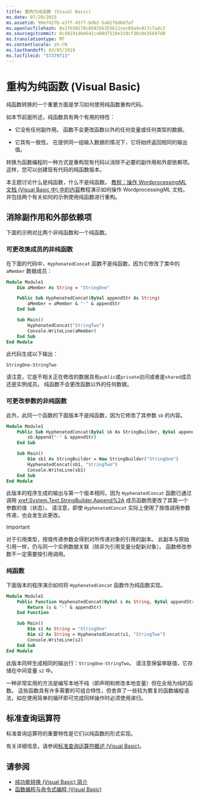 ```yaml
---
title: 重构为纯函数 (Visual Basic)
ms.date: 07/20/2015
ms.assetid: 99e7d27b-a3ff-4577-bdb2-5a8278d6d7af
ms.openlocfilehash: 0a37b30278c850256355612cec09a4c017c7adc2
ms.sourcegitcommit: 0c48191d6d641ce88d7510e319cf38c0e35697d0
ms.translationtype: MT
ms.contentlocale: zh-CN
ms.lasthandoff: 03/05/2019
ms.locfileid: "57379713"
---
```

# <a name="refactoring-into-pure-functions-visual-basic"></a>重构为纯函数 (Visual Basic)

纯函数转换的一个重要方面是学习如何使用纯函数重构代码。

如本节前面所述，纯函数具有两个有用的特性：

- 它没有任何副作用。 函数不会更改函数以外的任何变量或任何类型的数据。

- 它具有一致性。 在提供同一组输入数据的情况下，它将始终返回相同的输出值。

 转换为函数编程的一种方式是重构现有代码以消除不必要的副作用和外部依赖项。 这样，您可以创建现有代码的纯函数版本。

本主题讨论什么是纯函数，什么不是纯函数。 [教程：操作 WordprocessingML 文档 (Visual Basic 中) 中的内容](../../../../visual-basic/programming-guide/concepts/linq/tutorial-manipulating-content-in-a-wordprocessingml-document.md)教程演示如何操作 WordprocessingML 文档，并包括两个有关如何的示例使用纯函数进行重构。

## <a name="eliminating-side-effects-and-external-dependencies"></a>消除副作用和外部依赖项

下面的示例对比两个非纯函数和一个纯函数。

### <a name="non-pure-function-that-changes-a-class-member"></a>可更改类成员的非纯函数

在下面的代码中，`HyphenatedConcat` 函数不是纯函数，因为它修改了类中的 `aMember` 数据成员：

```vb
Module Module1
    Dim aMember As String = "StringOne"

    Public Sub HyphenatedConcat(ByVal appendStr As String)
        aMember = aMember & "-" & appendStr
    End Sub

    Sub Main()
        HyphenatedConcat("StringTwo")
        Console.WriteLine(aMember)
    End Sub
End Module
```

此代码生成以下输出：

```
StringOne-StringTwo
```

请注意，它是不相关正在修改的数据具有`public`或`private`访问或者是`shared`成员还是实例成员。 纯函数不会更改函数以外的任何数据。

### <a name="non-pure-function-that-changes-an-argument"></a>可更改参数的非纯函数

此外，此同一个函数的下面版本不是纯函数，因为它修改了其参数 `sb` 的内容。

```vb
Module Module1
    Public Sub HyphenatedConcat(ByVal sb As StringBuilder, ByVal appendStr As String)
        sb.Append("-" & appendStr)
    End Sub

    Sub Main()
        Dim sb1 As StringBuilder = New StringBuilder("StringOne")
        HyphenatedConcat(sb1, "StringTwo")
        Console.WriteLine(sb1)
    End Sub
End Module
```

此版本的程序生成的输出与第一个版本相同，因为 `HyphenatedConcat` 函数已通过调用 <xref:System.Text.StringBuilder.Append%2A> 成员函数而更改了其第一个参数的值（状态）。 请注意，即使 `HyphenatedConcat` 实际上使用了按值调用参数传递，也会发生此更改。

> [!IMPORTANT]
> 对于引用类型，按值传递参数会得到对所传递对象的引用的副本。 此副本与原始引用一样，仍与同一个实例数据关联（除非为引用变量分配新对象）。 函数修改参数不一定需要按引用调用。

### <a name="pure-function"></a>纯函数

下面版本的程序演示如何将 `HyphenatedConcat` 函数作为纯函数实现。

```vb
Module Module1
    Public Function HyphenatedConcat(ByVal s As String, ByVal appendStr As String) As String
        Return (s & "-" & appendStr)
    End Function

    Sub Main()
        Dim s1 As String = "StringOne"
        Dim s2 As String = HyphenatedConcat(s1, "StringTwo")
        Console.WriteLine(s2)
    End Sub
End Module
```

此版本同样生成相同的输出行：`StringOne-StringTwo`。 请注意保留串联值，它存储在中间变量 `s2` 中。

一种非常实用的方法是编写本地不纯（即声明和修改本地变量）但在全局为纯的函数。 这些函数具有许多需要的可组合特性，但舍弃了一些较为繁复的函数编程语法，如在使用简单的循环即可完成同样操作时必须使用递归。

## <a name="standard-query-operators"></a>标准查询运算符

标准查询运算符的重要特性是它们以纯函数的形式实现。

有关详细信息，请参阅[标准查询运算符概述 (Visual Basic)](../../../../visual-basic/programming-guide/concepts/linq/standard-query-operators-overview.md)。

## <a name="see-also"></a>请参阅

- [纯功能转换 (Visual Basic) 简介](../../../../visual-basic/programming-guide/concepts/linq/introduction-to-pure-functional-transformations.md)
- [函数编程与命令式编程 (Visual Basic)](../../../../visual-basic/programming-guide/concepts/linq/functional-programming-vs-imperative-programming.md)
